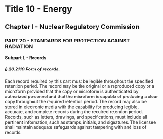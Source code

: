 
# Title 10 - Energy
## Chapter I - Nuclear Regulatory Commission
### PART 20 - STANDARDS FOR PROTECTION AGAINST RADIATION
#### Subpart L - Records
##### § 20.2110 Form of records.

Each record required by this part must be legible throughout the specified retention period. The record may be the original or a reproduced copy or a microform provided that the copy or microform is authenticated by authorized personnel and that the microform is capable of producing a clear copy throughout the required retention period. The record may also be stored in electronic media with the capability for producing legible, accurate, and complete records during the required retention period. Records, such as letters, drawings, and specifications, must include all pertinent information, such as stamps, initials, and signatures. The licensee shall maintain adequate safeguards against tampering with and loss of records.

